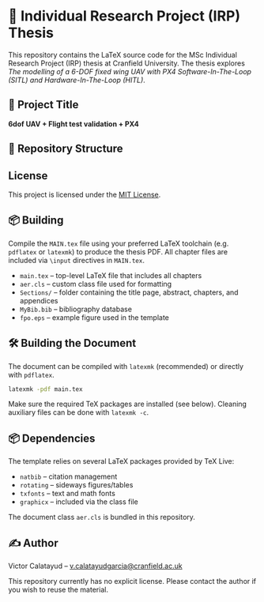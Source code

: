# 📘 Individual Research Project (IRP) Thesis

This repository contains the LaTeX source code for the MSc Individual Research Project (IRP) thesis at Cranfield University. The thesis explores *The modelling of a 6-DOF fixed wing UAV with PX4 Software-In-The-Loop (SITL) and Hardware-In-The-Loop (HITL)*.

## 📝 Project Title

**6dof UAV + Flight test validation + PX4**

## 📂 Repository Structure


##  License
This project is licensed under the [MIT License](LICENSE).

## 📦 Building

Compile the `MAIN.tex` file using your preferred LaTeX toolchain (e.g. `pdflatex` or `latexmk`) to produce the thesis PDF. All chapter files are included via `\input` directives in `MAIN.tex`.

- `main.tex` – top-level LaTeX file that includes all chapters
- `aer.cls` – custom class file used for formatting
- `Sections/` – folder containing the title page, abstract, chapters, and appendices
- `MyBib.bib` – bibliography database
- `fpo.eps` – example figure used in the template

## 🛠️ Building the Document

The document can be compiled with `latexmk` (recommended) or directly with `pdflatex`.

```bash
latexmk -pdf main.tex
```

Make sure the required TeX packages are installed (see below). Cleaning auxiliary files can be done with `latexmk -c`.

## 📦 Dependencies

The template relies on several LaTeX packages provided by TeX Live:

- `natbib` – citation management
- `rotating` – sideways figures/tables
- `txfonts` – text and math fonts
- `graphicx` – included via the class file

The document class `aer.cls` is bundled in this repository.

## ✍️ Author

Victor Calatayud – <v.calatayudgarcia@cranfield.ac.uk>

This repository currently has no explicit license. Please contact the author if you wish to reuse the material.



